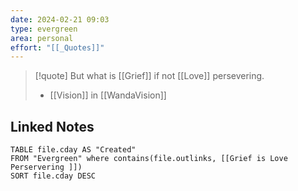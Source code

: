 ```yaml
---
date: 2024-02-21 09:03
type: evergreen
area: personal
effort: "[[_Quotes]]"
---
```


> [!quote]
> But what is [[Grief]] if not [[Love]] persevering. 
> - [[Vision]] in [[WandaVision]]



## Linked Notes
```dataview
TABLE file.cday AS "Created"
FROM "Evergreen" where contains(file.outlinks, [[Grief is Love Perservering ]])
SORT file.cday DESC
```
